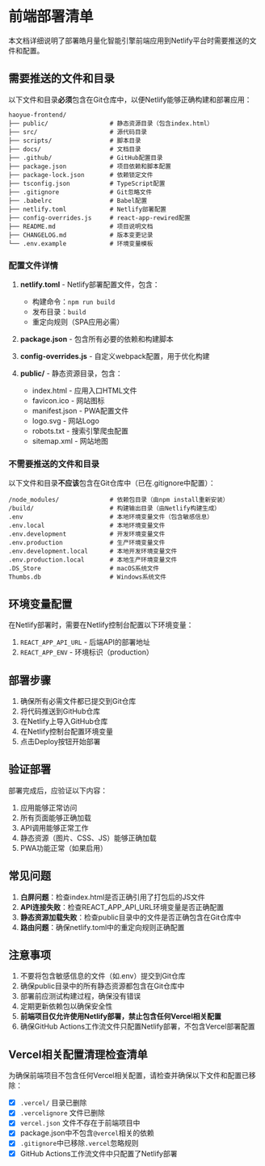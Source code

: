 # 前端部署清单

本文档详细说明了部署皓月量化智能引擎前端应用到Netlify平台时需要推送的文件和配置。

## 需要推送的文件和目录

以下文件和目录**必须**包含在Git仓库中，以便Netlify能够正确构建和部署应用：

```
haoyue-frontend/
├── public/                 # 静态资源目录（包含index.html）
├── src/                    # 源代码目录
├── scripts/                # 脚本目录
├── docs/                   # 文档目录
├── .github/                # GitHub配置目录
├── package.json            # 项目依赖和脚本配置
├── package-lock.json       # 依赖锁定文件
├── tsconfig.json           # TypeScript配置
├── .gitignore              # Git忽略文件
├── .babelrc                # Babel配置
├── netlify.toml            # Netlify部署配置
├── config-overrides.js     # react-app-rewired配置
├── README.md               # 项目说明文档
├── CHANGELOG.md            # 版本变更记录
└── .env.example            # 环境变量模板
```

### 配置文件详情

1. **netlify.toml** - Netlify部署配置文件，包含：
   - 构建命令：`npm run build`
   - 发布目录：`build`
   - 重定向规则（SPA应用必需）

2. **package.json** - 包含所有必要的依赖和构建脚本

3. **config-overrides.js** - 自定义webpack配置，用于优化构建

4. **public/** - 静态资源目录，包含：
   - index.html - 应用入口HTML文件
   - favicon.ico - 网站图标
   - manifest.json - PWA配置文件
   - logo.svg - 网站Logo
   - robots.txt - 搜索引擎爬虫配置
   - sitemap.xml - 网站地图

### 不需要推送的文件和目录

以下文件和目录**不应该**包含在Git仓库中（已在.gitignore中配置）：

```
/node_modules/              # 依赖包目录（由npm install重新安装）
/build/                     # 构建输出目录（由Netlify构建生成）
.env                        # 本地环境变量文件（包含敏感信息）
.env.local                  # 本地环境变量文件
.env.development            # 开发环境变量文件
.env.production             # 生产环境变量文件
.env.development.local      # 本地开发环境变量文件
.env.production.local       # 本地生产环境变量文件
.DS_Store                   # macOS系统文件
Thumbs.db                   # Windows系统文件
```

## 环境变量配置

在Netlify部署时，需要在Netlify控制台配置以下环境变量：

1. `REACT_APP_API_URL` - 后端API的部署地址
2. `REACT_APP_ENV` - 环境标识（production）

## 部署步骤

1. 确保所有必需文件都已提交到Git仓库
2. 将代码推送到GitHub仓库
3. 在Netlify上导入GitHub仓库
4. 在Netlify控制台配置环境变量
5. 点击Deploy按钮开始部署

## 验证部署

部署完成后，应验证以下内容：

1. 应用能够正常访问
2. 所有页面能够正确加载
3. API调用能够正常工作
4. 静态资源（图片、CSS、JS）能够正确加载
5. PWA功能正常（如果启用）

## 常见问题

1. **白屏问题**：检查index.html是否正确引用了打包后的JS文件
2. **API连接失败**：检查REACT_APP_API_URL环境变量是否正确配置
3. **静态资源加载失败**：检查public目录中的文件是否正确包含在Git仓库中
4. **路由问题**：确保netlify.toml中的重定向规则正确配置

## 注意事项

1. 不要将包含敏感信息的文件（如.env）提交到Git仓库
2. 确保public目录中的所有静态资源都包含在Git仓库中
3. 部署前应测试构建过程，确保没有错误
4. 定期更新依赖包以确保安全性
5. **前端项目仅允许使用Netlify部署，禁止包含任何Vercel相关配置**
6. 确保GitHub Actions工作流文件只配置Netlify部署，不包含Vercel部署配置

## Vercel相关配置清理检查清单

为确保前端项目不包含任何Vercel相关配置，请检查并确保以下文件和配置已移除：

- [x] `.vercel/` 目录已删除
- [x] `.vercelignore` 文件已删除
- [x] `vercel.json` 文件不存在于前端项目中
- [x] package.json中不包含`@vercel`相关的依赖
- [x] `.gitignore`中已移除`.vercel`忽略规则
- [x] GitHub Actions工作流文件中只配置了Netlify部署
